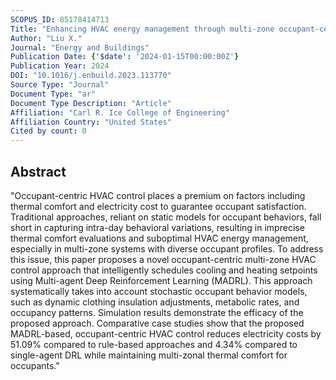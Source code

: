 ```yaml
---
SCOPUS_ID: 85178414713
Title: "Enhancing HVAC energy management through multi-zone occupant-centric approach: A multi-agent deep reinforcement learning solution"
Author: "Liu X."
Journal: "Energy and Buildings"
Publication Date: {'$date': '2024-01-15T00:00:00Z'}
Publication Year: 2024
DOI: "10.1016/j.enbuild.2023.113770"
Source Type: "Journal"
Document Type: "ar"
Document Type Description: "Article"
Affiliation: "Carl R. Ice College of Engineering"
Affiliation Country: "United States"
Cited by count: 0
---
```


## Abstract
"Occupant-centric HVAC control places a premium on factors including thermal comfort and electricity cost to guarantee occupant satisfaction. Traditional approaches, reliant on static models for occupant behaviors, fall short in capturing intra-day behavioral variations, resulting in imprecise thermal comfort evaluations and suboptimal HVAC energy management, especially in multi-zone systems with diverse occupant profiles. To address this issue, this paper proposes a novel occupant-centric multi-zone HVAC control approach that intelligently schedules cooling and heating setpoints using Multi-agent Deep Reinforcement Learning (MADRL). This approach systematically takes into account stochastic occupant behavior models, such as dynamic clothing insulation adjustments, metabolic rates, and occupancy patterns. Simulation results demonstrate the efficacy of the proposed approach. Comparative case studies show that the proposed MADRL-based, occupant-centric HVAC control reduces electricity costs by 51.09% compared to rule-based approaches and 4.34% compared to single-agent DRL while maintaining multi-zonal thermal comfort for occupants."
